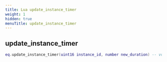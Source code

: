 ```yaml
---
title: Lua update_instance_timer
weight: 1
hidden: true
menuTitle: update_instance_timer
---
```

## update_instance_timer
```lua
eq.update_instance_timer(uint16 instance_id, number new_duration) -- void
```